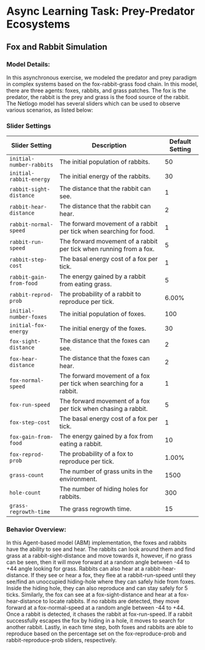 # Async Learning Task: Prey-Predator Ecosystems

## Fox and Rabbit Simulation

### Model Details:
  In this asynchronous exercise, we modeled the predator and prey paradigm in complex systems based on the fox-rabbit-grass food chain. In this model, there are three agents: foxes, rabbits, and grass patches. The fox is the predator, the rabbit is the prey and grass is the food source of the rabbit. The Netlogo model has several sliders which can be used to observe various scenarios, as listed below:


### Slider Settings

| Slider Setting           | Description                                                         | Default Setting |
| ------------------------ | ------------------------------------------------------------------- | --------------- |
| `initial-number-rabbits` | The initial population of rabbits.                                  | 50              |
| `initial-rabbit-energy`  | The initial energy of the rabbits.                                  | 30              |
| `rabbit-sight-distance`  | The distance that the rabbit can see.                               | 1               |
| `rabbit-hear-distance`   | The distance that the rabbit can hear.                              | 2               |
| `rabbit-normal-speed`    | The forward movement of a rabbit per tick when searching for food.  | 1               |
| `rabbit-run-speed`       | The forward movement of a rabbit per tick when running from a fox.  | 5               |
| `rabbit-step-cost`       | The basal energy cost of a fox per tick.                            | 1               |
| `rabbit-gain-from-food`  | The energy gained by a rabbit from eating grass.                    | 5               |
| `rabbit-reprod-prob`     | The probability of a rabbit to reproduce per tick.                  | 6.00%           |
| `initial-number-foxes`   | The initial population of foxes.                                    | 100             |
| `initial-fox-energy`     | The initial energy of the foxes.                                    | 30              |
| `fox-sight-distance`     | The distance that the foxes can see.                                | 2               |
| `fox-hear-distance`      | The distance that the foxes can hear.                               | 2               |
| `fox-normal-speed`       | The forward movement of a fox per tick when searching for a rabbit. | 1               |
| `fox-run-speed`          | The forward movement of a fox per tick when chasing a rabbit.       | 5               |
| `fox-step-cost`          | The basal energy cost of a fox per tick.                            | 1               |
| `fox-gain-from-food`     | The energy gained by a fox from eating a rabbit.                    | 10              |
| `fox-reprod-prob`        | The probability of a fox to reproduce per tick.                     | 1.00%           |
| `grass-count`            | The number of grass units in the environment.                       | 1500            |
| `hole-count`             | The number of hiding holes for rabbits.                             | 300             |
| `grass-regrowth-time`    | The grass regrowth time.                                            | 15              |


### Behavior Overview:

In this Agent-based model (ABM) implementation, the foxes and rabbits have the ability to see and hear. The rabbits can look around them and find grass at a rabbit-sight-distance and move towards it, however, if no grass can be seen, then it will move forward at a random angle between -44 to +44 angle looking for grass. Rabbits can also hear at a rabbit-hear-distance. If they see or hear a fox, they flee at a rabbit-run-speed until they see/find an unoccupied hiding-hole where they can safely hide from foxes. Inside the hiding hole, they can also reproduce and can stay safely for 5 ticks. Similarly, the fox can see at a fox-sight-distance and hear at a fox-hear-distance to locate rabbits. If no rabbits are detected, they move forward at a fox-normal-speed at a random angle between -44 to +44. Once a rabbit is detected, it chases the rabbit at fox-run-speed. If a rabbit successfully escapes the fox by hiding in a hole, it moves to search for another rabbit. Lastly, in each time step, both foxes and rabbits are able to reproduce based on the percentage set on the fox-reproduce-prob and rabbit-reproduce-prob sliders, respectively.

